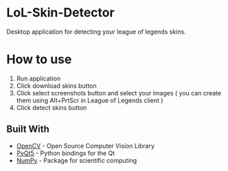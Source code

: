 # LoL-Skin-Detector
Desktop application for detecting your league of legends skins.

# How to use
1) Run application
2) Click download skins button
3) Click select screenshots button and select your images ( you can create them using Alt+PrtScr in League of Legends client )
4) Click detect skins button

## Built With
* [OpenCV](https://opencv.org/) - Open Source Computer Vision Library
* [PyQt5](https://sourceforge.net/projects/pyqt/) - Python bindings for the Qt
* [NumPy](http://www.numpy.org/) - Package for scientific computing
